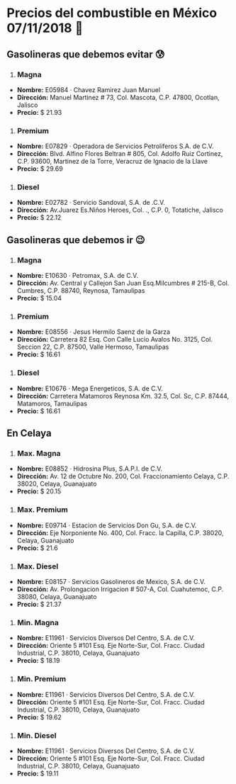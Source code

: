 # Precios del combustible en México 07/11/2018 :car:

## Gasolineras que debemos evitar :cold_sweat:
1. ### Magna
  * **Nombre:** E05984 · Chavez Ramirez Juan Manuel
  * **Dirección:** Manuel Martinez # 73, Col. Mascota, C.P. 47800, Ocotlan, Jalisco
  * **Precio:** $ 21.93

1. ### Premium
  * **Nombre:** E07829 · Operadora de Servicios Petroliferos S.A. de C.V.
  * **Dirección:** Blvd. Alfino Flores Beltran # 805, Col. Adolfo Ruiz Cortinez, C.P. 93600, Martinez de la Torre, Veracruz de Ignacio de la Llave
  * **Precio:** $ 29.69

1. ### Diesel
  * **Nombre:** E02782 · Servicio Sandoval, S.A. de .C.V.                                                                                        
  * **Dirección:** Av.Juarez Es.Niños Heroes, Col. ., C.P. 0, Totatiche, Jalisco
  * **Precio:** $ 22.12


## Gasolineras que debemos ir :wink:
1. ### Magna
  * **Nombre:** E10630 · Petromax, S.A. de C.V.
  * **Dirección:** Av. Central y Callejon San Juan Esq.Milcumbres # 215-B, Col. Cumbres, C.P. 88740, Reynosa, Tamaulipas
  * **Precio:** $ 15.04

1. ### Premium
  * **Nombre:** E08556 · Jesus Hermilo Saenz de la Garza
  * **Dirección:** Carretera 82 Esq. Con Calle Lucio Avalos No. 3125, Col. Seccion 22, C.P. 87500, Valle Hermoso, Tamaulipas
  * **Precio:** $ 16.61

1. ### Diesel
  * **Nombre:** E10676 · Mega Energeticos, S.A. de C.V.
  * **Dirección:** Carretera Matamoros Reynosa Km. 32.5, Col. Sc, C.P. 87444, Matamoros, Tamaulipas
  * **Precio:** $ 16.61


## En Celaya
1. ### Max. Magna
  * **Nombre:** E08852 · Hidrosina Plus, S.A.P.I. de C.V.
  * **Dirección:** Av. 12 de Octubre No. 200, Col. Fraccionamiento Celaya, C.P. 38020, Celaya, Guanajuato
  * **Precio:** $ 20.15

1. ### Max. Premium
  * **Nombre:** E09714 · Estacion de Servicios Don Gu, S.A. de C.V.
  * **Dirección:** Eje Norponiente No. 400, Col. Fracc. la Capilla, C.P. 38020, Celaya, Guanajuato
  * **Precio:** $ 21.6

1. ### Max. Diesel
  * **Nombre:** E08157 · Servicios Gasolineros de Mexico, S.A. de C.V.
  * **Dirección:** Av. Prolongacion Irrigacion # 507-A, Col. Cuahutemoc, C.P. 38080, Celaya, Guanajuato
  * **Precio:** $ 21.37

1. ### Min. Magna
  * **Nombre:** E11961 · Servicios Diversos Del Centro, S.A. de C.V.
  * **Dirección:** Oriente 5 #101 Esq. Eje Norte-Sur, Col. Fracc. Ciudad Industrial, C.P. 38010, Celaya, Guanajuato
  * **Precio:** $ 18.19

1. ### Min. Premium
  * **Nombre:** E11961 · Servicios Diversos Del Centro, S.A. de C.V.
  * **Dirección:** Oriente 5 #101 Esq. Eje Norte-Sur, Col. Fracc. Ciudad Industrial, C.P. 38010, Celaya, Guanajuato
  * **Precio:** $ 19.62

1. ### Min. Diesel
  * **Nombre:** E11961 · Servicios Diversos Del Centro, S.A. de C.V.
  * **Dirección:** Oriente 5 #101 Esq. Eje Norte-Sur, Col. Fracc. Ciudad Industrial, C.P. 38010, Celaya, Guanajuato
  * **Precio:** $ 19.11